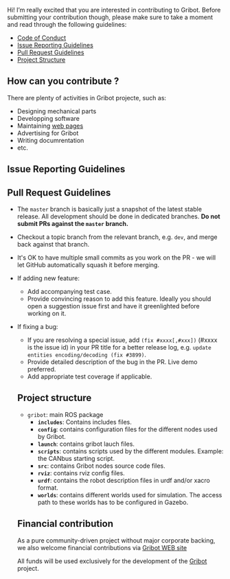 Hi! I’m really excited that you are interested in contributing to Gribot. Before submitting your contribution though, please make sure to take a moment and read through the following guidelines:
- [Code of Conduct](https://github.com/guycorbaz/gribot/blob/master/CODE_OF_CONDUCT.md)
- [Issue Reporting Guidelines](#issue-reporting-guidelines)
- [Pull Request Guidelines](#pull-request-guidelines)
- [Project Structure](https://github.com/guycorbaz/gribot/blob/master/CONTRIBUTING.md#project-structure)

## How can you contribute ?

There are plenty of activities in Gribot projecte, such as:

- Designing mechanical parts
- Developping software
- Maintaining [web pages](htts://gribot.org)
- Advertising for Gribot
- Writing documrentation
- etc.

## Issue Reporting Guidelines


## Pull Request Guidelines
- The `master` branch is basically just a snapshot of the latest stable release. All development should be done in dedicated branches. **Do not submit PRs against the `master` branch.**
- Checkout a topic branch from the relevant branch, e.g. `dev`, and merge back against that branch.
- It's OK to have multiple small commits as you work on the PR - we will let GitHub automatically squash it before merging.
- If adding new feature:
  - Add accompanying test case.
  - Provide convincing reason to add this feature. Ideally you should open a suggestion issue first and have it greenlighted before working on it.
- If fixing a bug:
  - If you are resolving a special issue, add `(fix #xxxx[,#xxx])` (#xxxx is the issue id) in your PR title for a better release log, e.g. `update entities encoding/decoding (fix #3899)`.
  - Provide detailed description of the bug in the PR. Live demo preferred.
  - Add appropriate test coverage if applicable.
  
  ## Project structure
  
  - `gribot`: main ROS package
    - **`includes`**: Contains includes files.
    - **`config`**: contains configuration files for the different nodes used by Gribot.
    - **`launch`**: contains gribot lauch files.
    - **`scripts`**: contains scripts used by the different modules. Example: the CANbus starting script.
    - **`src`**: contains Gribot nodes source code files.
    - **`rviz`**: contains rviz config files.
    - **`urdf`**: contains the robot description files in urdf and/or xacro format.
    - **`worlds`**: contains different worlds used for simulation. The access path to these worlds has to be configured in Gazebo.
    
    
  ## Financial contribution
  As a pure community-driven project without major corporate backing, we also welcome financial contributions via <a href="https://gribot.org/support-us/">Gribot WEB site</a>
  
  All funds will be used exclusively for the development of the [Gribot](https://www.gribot.org) project.
